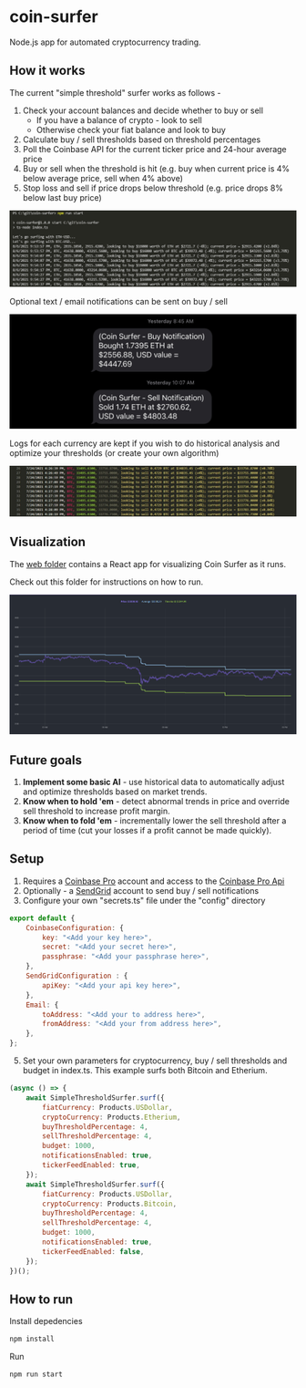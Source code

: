 # coin-surfer
Node.js app for automated cryptocurrency trading.

## How it works

The current "simple threshold" surfer works as follows -

1. Check your account balances and decide whether to buy or sell
    - If you have a balance of crypto - look to sell
    - Otherwise check your fiat balance and look to buy
2. Calculate buy / sell thresholds based on threshold percentages
3. Poll the Coinbase API for the current ticker price and 24-hour average price
4. Buy or sell when the threshold is hit (e.g. buy when current price is 4% below average price, sell when 4% above)
5. Stop loss and sell if price drops below threshold (e.g. price drops 8% below last buy price)

![log](docs/images/log.png)

Optional text / email notifications can be sent on buy / sell

![notification](docs/images/text-notification.jpg)

Logs for each currency are kept if you wish to do historical analysis and optimize your thresholds (or create your own algorithm)

![historical-log](docs/images/historical-log.jpg)

## Visualization
The [web folder](https://github.com/husarms/coin-surfer/tree/master/web) contains a React app for visualizing Coin Surfer as it runs.

Check out this folder for instructions on how to run.

![visualization](docs/images/visualization.png)

## Future goals

1. **Implement some basic AI** - use historical data to automatically adjust and optimize thresholds based on market trends.
2. **Know when to hold 'em** - detect abnormal trends in price and override sell threshold to increase profit margin.
3. **Know when to fold 'em** - incrementally lower the sell threshold after a period of time (cut your losses if a profit cannot be made quickly).

## Setup
1. Requires a [Coinbase Pro](https://pro.coinbase.com) account and access to the [Coinbase Pro Api](https://docs.pro.coinbase.com/)
2. Optionally - a [SendGrid](https://sendgrid.com) account to send buy / sell notifications
3. Configure your own "secrets.ts" file under the "config" directory
```JavaScript
export default {
    CoinbaseConfiguration: {
        key: "<Add your key here>",
        secret: "<Add your secret here>",
        passphrase: "<Add your passphrase here>",
    },
    SendGridConfiguration : {
        apiKey: "<Add your api key here>",
    },
    Email: {
        toAddress: "<Add your to address here>",
        fromAddress: "<Add your from address here>",
    },
};
```
5. Set your own parameters for cryptocurrency, buy / sell thresholds and budget in index.ts. This example surfs both Bitcoin and Etherium.
```JavaScript
(async () => {
    await SimpleThresholdSurfer.surf({
        fiatCurrency: Products.USDollar,
        cryptoCurrency: Products.Etherium,
        buyThresholdPercentage: 4,
        sellThresholdPercentage: 4,
        budget: 1000,
        notificationsEnabled: true,
        tickerFeedEnabled: true,
    });
    await SimpleThresholdSurfer.surf({
        fiatCurrency: Products.USDollar,
        cryptoCurrency: Products.Bitcoin,
        buyThresholdPercentage: 4,
        sellThresholdPercentage: 4,
        budget: 1000,
        notificationsEnabled: true,
        tickerFeedEnabled: false,
    });
})();
```
## How to run
Install depedencies
```bash
npm install
```
Run 
```bash
npm run start
```
